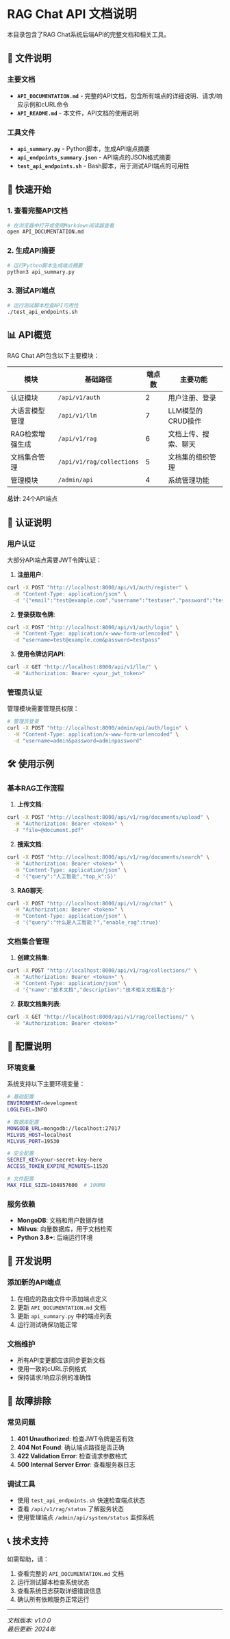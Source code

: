 # RAG Chat API 文档说明

本目录包含了RAG Chat系统后端API的完整文档和相关工具。

## 📁 文件说明

### 主要文档
- **`API_DOCUMENTATION.md`** - 完整的API文档，包含所有端点的详细说明、请求/响应示例和cURL命令
- **`API_README.md`** - 本文件，API文档的使用说明

### 工具文件
- **`api_summary.py`** - Python脚本，生成API端点摘要
- **`api_endpoints_summary.json`** - API端点的JSON格式摘要
- **`test_api_endpoints.sh`** - Bash脚本，用于测试API端点的可用性

## 🚀 快速开始

### 1. 查看完整API文档
```bash
# 在浏览器中打开或使用Markdown阅读器查看
open API_DOCUMENTATION.md
```

### 2. 生成API摘要
```bash
# 运行Python脚本生成端点摘要
python3 api_summary.py
```

### 3. 测试API端点
```bash
# 运行测试脚本检查API可用性
./test_api_endpoints.sh
```

## 📊 API概览

RAG Chat API包含以下主要模块：

| 模块 | 基础路径 | 端点数 | 主要功能 |
|------|----------|--------|----------|
| 认证模块 | `/api/v1/auth` | 2 | 用户注册、登录 |
| 大语言模型管理 | `/api/v1/llm` | 7 | LLM模型的CRUD操作 |
| RAG检索增强生成 | `/api/v1/rag` | 6 | 文档上传、搜索、聊天 |
| 文档集合管理 | `/api/v1/rag/collections` | 5 | 文档集的组织管理 |
| 管理模块 | `/admin/api` | 4 | 系统管理功能 |

**总计**: 24个API端点

## 🔐 认证说明

### 用户认证
大部分API端点需要JWT令牌认证：

1. **注册用户**:
```bash
curl -X POST "http://localhost:8000/api/v1/auth/register" \
  -H "Content-Type: application/json" \
  -d '{"email":"test@example.com","username":"testuser","password":"testpass"}'
```

2. **登录获取令牌**:
```bash
curl -X POST "http://localhost:8000/api/v1/auth/login" \
  -H "Content-Type: application/x-www-form-urlencoded" \
  -d "username=test@example.com&password=testpass"
```

3. **使用令牌访问API**:
```bash
curl -X GET "http://localhost:8000/api/v1/llm/" \
  -H "Authorization: Bearer <your_jwt_token>"
```

### 管理员认证
管理模块需要管理员权限：

```bash
# 管理员登录
curl -X POST "http://localhost:8000/admin/api/auth/login" \
  -H "Content-Type: application/x-www-form-urlencoded" \
  -d "username=admin&password=adminpassword"
```

## 🛠️ 使用示例

### 基本RAG工作流程

1. **上传文档**:
```bash
curl -X POST "http://localhost:8000/api/v1/rag/documents/upload" \
  -H "Authorization: Bearer <token>" \
  -F "file=@document.pdf"
```

2. **搜索文档**:
```bash
curl -X POST "http://localhost:8000/api/v1/rag/documents/search" \
  -H "Authorization: Bearer <token>" \
  -H "Content-Type: application/json" \
  -d '{"query":"人工智能","top_k":5}'
```

3. **RAG聊天**:
```bash
curl -X POST "http://localhost:8000/api/v1/rag/chat" \
  -H "Authorization: Bearer <token>" \
  -H "Content-Type: application/json" \
  -d '{"query":"什么是人工智能？","enable_rag":true}'
```

### 文档集合管理

1. **创建文档集**:
```bash
curl -X POST "http://localhost:8000/api/v1/rag/collections/" \
  -H "Authorization: Bearer <token>" \
  -H "Content-Type: application/json" \
  -d '{"name":"技术文档","description":"技术相关文档集合"}'
```

2. **获取文档集列表**:
```bash
curl -X GET "http://localhost:8000/api/v1/rag/collections/" \
  -H "Authorization: Bearer <token>"
```

## 🔧 配置说明

### 环境变量
系统支持以下主要环境变量：

```bash
# 基础配置
ENVIRONMENT=development
LOGLEVEL=INFO

# 数据库配置
MONGODB_URL=mongodb://localhost:27017
MILVUS_HOST=localhost
MILVUS_PORT=19530

# 安全配置
SECRET_KEY=your-secret-key-here
ACCESS_TOKEN_EXPIRE_MINUTES=11520

# 文件配置
MAX_FILE_SIZE=104857600  # 100MB
```

### 服务依赖
- **MongoDB**: 文档和用户数据存储
- **Milvus**: 向量数据库，用于文档检索
- **Python 3.8+**: 后端运行环境

## 📝 开发说明

### 添加新的API端点
1. 在相应的路由文件中添加端点定义
2. 更新 `API_DOCUMENTATION.md` 文档
3. 更新 `api_summary.py` 中的端点列表
4. 运行测试确保功能正常

### 文档维护
- 所有API变更都应该同步更新文档
- 使用一致的cURL示例格式
- 保持请求/响应示例的准确性

## 🐛 故障排除

### 常见问题

1. **401 Unauthorized**: 检查JWT令牌是否有效
2. **404 Not Found**: 确认端点路径是否正确
3. **422 Validation Error**: 检查请求参数格式
4. **500 Internal Server Error**: 查看服务器日志

### 调试工具
- 使用 `test_api_endpoints.sh` 快速检查端点状态
- 查看 `/api/v1/rag/status` 了解服务状态
- 使用管理端点 `/admin/api/system/status` 监控系统

## 📞 技术支持

如需帮助，请：
1. 查看完整的 `API_DOCUMENTATION.md` 文档
2. 运行测试脚本检查系统状态
3. 查看系统日志获取详细错误信息
4. 确认所有依赖服务正常运行

---

*文档版本: v1.0.0*  
*最后更新: 2024年*
